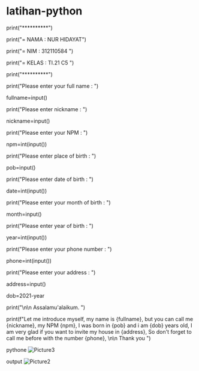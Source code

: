 # latihan-python

print("**********")

print("= NAMA    : NUR HIDAYAT")

print("= NIM     : 312110584         ")

print("= KELAS   : TI.21 C5         ")

print("**********")


print("Please enter your full name : ")

fullname=input()

print("Please enter nickname : ")

nickname=input()

print("Please enter your NPM : ")

npm=int(input())

print("Please enter place of birth : ")

pob=input()

print("Please enter date of birth : ")

date=int(input())

print("Please enter your month of birth : ")

month=input()

print("Please enter year of birth : ")

year=int(input())

print("Please enter your phone number : ")

phone=int(input())

print("Please enter your address : ")

address=input()


dob=2021-year

print("\n\n Assalamu'alaikum. ")

print(f"Let me introduce myself, my name is {fullname}, but you can call me {nickname}, my NPM {npm}, I was born in {pob} and i am {dob} years old, I am very glad if you want to invite my house in {address}, So don't forget to call me before with the number {phone}, \n\n Thank you ")

pythone
![Picture3](https://user-images.githubusercontent.com/92669810/138605986-7d718ce5-582d-4ce6-8e93-d9db3178ae2d.png)

output
![Picture2](https://user-images.githubusercontent.com/92669810/138605948-2eeecb2e-359a-43e3-b150-c30cb3c032c8.png)
